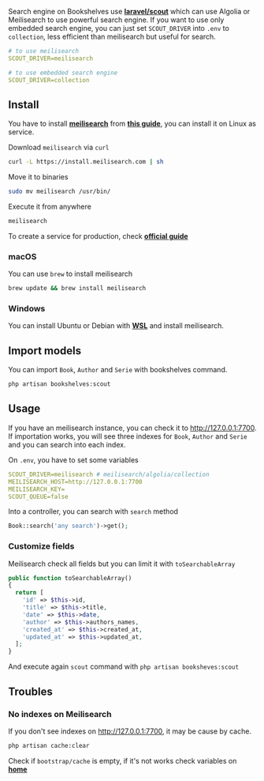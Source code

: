 Search engine on Bookshelves use [**laravel/scout**](https://laravel.com/docs/8.x/scout) which can use Algolia or Meilisearch to use powerful search engine. If you want to use only embedded search engine, you can just set `SCOUT_DRIVER` into `.env` to `collection`, less efficient than meilisearch but useful for search.

```yml
# to use meilisearch
SCOUT_DRIVER=meilisearch
```

```yml
# to use embedded search engine
SCOUT_DRIVER=collection
```

## Install

You have to install [**meilisearch**](https://www.meilisearch.com/) from [**this guide**](https://docs.meilisearch.com/learn/getting_started/installation.html), you can install it on Linux as service.

Download `meilisearch` via `curl`

```bash
curl -L https://install.meilisearch.com | sh
```

Move it to binaries

```bash
sudo mv meilisearch /usr/bin/
```

Execute it from anywhere

```bash
meilisearch
```

To create a service for production, check [**official guide**](https://docs.meilisearch.com/create/how_to/running_production.html)

### macOS

You can use `brew` to install meilisearch

```bash
brew update && brew install meilisearch
```

### Windows

You can install Ubuntu or Debian with [**WSL**](https://docs.microsoft.com/en-us/windows/wsl/install-manual) and install meilisearch.

## Import models

You can import `Book`, `Author` and `Serie` with bookshelves command.

```bash
php artisan bookshelves:scout
```

## Usage

If you have an meilisearch instance, you can check it to <http://127.0.0.1:7700>. If importation works, you will see three indexes for `Book`, `Author` and `Serie` and you can search into each index.

On `.env`, you have to set some variables

```yml
SCOUT_DRIVER=meilisearch # meilisearch/algolia/collection
MEILISEARCH_HOST=http://127.0.0.1:7700
MEILISEARCH_KEY=
SCOUT_QUEUE=false
```

Into a controller, you can search with `search` method

```php
Book::search('any search')->get();
```

### Customize fields

Meilisearch check all fields but you can limit it with `toSearchableArray`

```php
public function toSearchableArray()
{
  return [
    'id' => $this->id,
    'title' => $this->title,
    'date' => $this->date,
    'author' => $this->authors_names,
    'created_at' => $this->created_at,
    'updated_at' => $this->updated_at,
  ];
}
```

And execute again `scout` command with `php artisan booksheves:scout`

## Troubles

### No indexes on Meilisearch

If you don't see indexes on <http://127.0.0.1:7700>, it may be cause by cache.

```bash
php artisan cache:clear
```

Check if `bootstrap/cache` is empty, if it's not works check variables on [**home**](/features)
